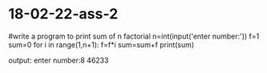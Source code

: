 # 18-02-22-ass-2
#write a program to print sum of n factorial
n=int(input('enter number:'))
f=1
sum=0
for i in range(1,n+1):
    f=f*i
    sum=sum+f
print(sum)

output:
enter number:8
46233
